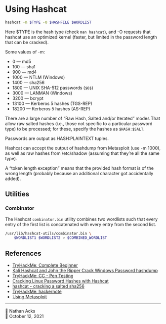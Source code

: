 # Using Hashcat

```bash
hashcat -m $TYPE -O $HASHFILE $WORDLIST
```

Here $TYPE is the hash type (check `man hashcat`), and -O requests that hashcat use an optimized kernel (faster, but limited in the password length that can be cracked).

Some values of -m:

* 0 — md5
* 100 — sha1
* 900 — md4
* 1000 — NTLM (Windows)
* 1400 — sha256
* 1800 — UNIX SHA-512 passwords (`$6$`)
* 3000 — LANMAN (Windows)
* 3200 — bcrypt
* 13100 — Kerberos 5 hashes (TGS-REP)
* 18200 — Kerberos 5 hashes (AS-REP)

There are a large number of “Raw Hash, Salted and/or Iterated” modes That allow raw salted hashes (i.e., those not specific to a particular password type) to be processed; for these, specify the hashes as `$HASH:$SALT`.

Passwords are output as HASH:PLAINTEXT tuples.

Hashcat can accept the output of hashdump from Metasploit (use -m 1000), as well as raw hashes from /etc/shadow (assuming that they’re all the same type).

A “token length exception” means that the provided hash format is of the wrong length (probably because an additional character got accidentally added).

## Utilities

### Combinator

The Hashcat `combinator.bin` utility combines two wordlists such that every entry of the first list is concatenated with every entry from the second list.

```bash
/usr/lib/hashcat-utils/combinator.bin \
	$WORDLIST1 $WORDLIST2 > $COMBINED_WORDLIST
```

## References

* [TryHackMe: Complete Beginner](tryhackme-complete-beginner.md)
* [Kali Hashcat and John the Ripper Crack Windows Password hashdump](https://pentesthacker.com/2020/12/27/kali-hashcat-and-john-the-ripper-crack-windows-password-hashdump/)
* [TryHackMe: CC - Pen Testing](tryhackme-cc-pen-testing.md)
* [Cracking Linux Password Hashes with Hashcat](https://samsclass.info/123/proj10/p12-hashcat.htm)
* [hashcat - cracking a salted sha256](https://security.stackexchange.com/a/204978)
* [TryHackMe: hackernote](tryhackme-hackernote.md)
* [Using Metasploit](metasploit.md)

- - - -

<span aria-hidden="true">👤</span> Nathan Acks  
<span aria-hidden="true">📅</span> October 12, 2021
